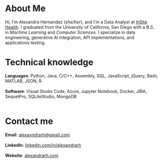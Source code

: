 # About Me
Hi, I'm Alexandra Hernandez (*she/her*), and I'm a Data Analyst at [InSite Health](https://insitehealth.net). I graduated from the University of California, San Diego with a B.S. in *Machine Learning* and *Computer Sciences*. I specialize in data engineering, generative AI integration, API implementations, and applications testing.

# Technical knowledge
**Languages**: Python, Java, C/C++, Assembly, SQL, JavaScript, jQuery, Bash, MATLAB, JSON, R <br/> <br/>
**Software**: Visual Studio Code, Azure, Jupyter Notebook, Docker, JIRA, SequelPro, SQLiteStudio, MongoDB <br/> <br/>

# Contact me
**Email**: [alexavndrarh@gmail.com](mailto:alexavndrarh@gmail.com) <br/> <br/>
**LinkedIn**: [linkedin.com/in/alexandrarh](https://linkedin.com/in/alexandrarh) <br/> <br/>
**Website**: [alexandrarh.com](https://alexandrarh.com)
